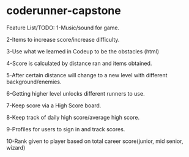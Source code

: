 # coderunner-capstone


Feature List/TODO:
1-Music/sound for game.

2-Items to increase score/increase difficulty.

3-Use what we learned in Codeup to be the obstacles (html)

4-Score is calculated by distance ran and items obtained.

5-After certain distance will change to a new level with different background/enemies.

6-Getting higher level unlocks different runners to use.

7-Keep score via a High Score board.

8-Keep track of daily high score/average high score.

9-Profiles for users to sign in and track scores.

10-Rank given to player based on total career score(junior, mid senior, wizard)
